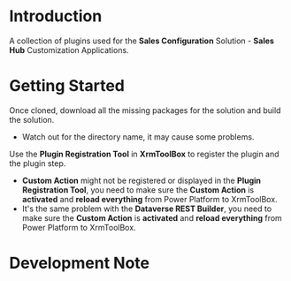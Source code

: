 # Introduction

A collection of plugins used for the **Sales Configuration** Solution - **Sales Hub** Customization Applications.

# Getting Started

Once cloned, download all the missing packages for the solution and build the solution.

- Watch out for the directory name, it may cause some problems.

Use the **Plugin Registration Tool** in **XrmToolBox** to register the plugin and the plugin step.

- **Custom Action** might not be registered or displayed in the **Plugin Registration Tool**, you need to make sure the **Custom Action** is **activated** and **reload everything** from Power Platform to XrmToolBox.
- It's the same problem with the **Dataverse REST Builder**, you need to make sure the **Custom Action** is **activated** and **reload everything** from Power Platform to XrmToolBox.

# Development Note
